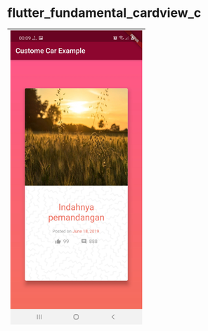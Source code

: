 # flutter_fundamental_cardview_c
 
 
|<img src="https://github.com/gzeinnumer/flutter_fundamental_cardview_c/blob/master/preview/flutter_fundamental_cardview_c.jpg" width="300" />|
|--|
